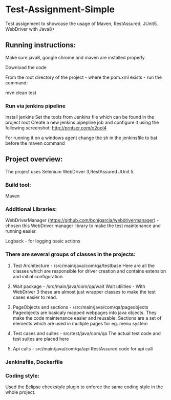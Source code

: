 # Test-Assignment-Simple
Test assignment to showcase the usage of Maven, RestAssured, JUnit5, WebDriver with Java8+

## Running instructions:
Make sure java8, google chrome and maven are installed properly.

Download the code

From the root directory of the project - where the pom.xml exists - run the command:

mvn clean test

### Run via jenkins pipeline
Install jenkins
Set the tools from Jenkins file which can be found in the project root
Create a new jenkins pipepline job and configure it using the following screenshot:
http://prntscr.com/o2ool4

For running it on a windows agent change the sh in the jenkinsfile to bat before the maven command
 
## Project overview:
The project uses Selenium WebDriver 3,RestAssured JUnit 5.

### Build tool:
Maven

### Additional Libraries:
WebDriverManager (https://github.com/bonigarcia/webdrivermanager) - chosen this WebDriver manager library to make the test maintenance and running easier.

Logback - for logging basic actions

### There are several groups of classes in the projects:

1. Test Architecture - /src/main/java/com/qa/testbase
Here are all the classes which are responsible for driver creation and contains extension and initial configuration.

2. Wait package - /src/main/java/com/qa/wait
Wait utilities - With WebDriver 3 these are almost just wrapper classes to make the test cases easier to read.

3. PageObjects and sections - /src/main/java/com/qa/pageobjects
Pageobjects are basicaly mapped webpages into java objects. They make the code maintenance easier and reusable. 
Sections are a set of elements which are used in multiple pages for eg. menu system 

4. Test cases and suites - src/test/java/com/qa
The actual test code and test suites are placed here

5. Api calls - src/main/java/com/qa/api
RestAssured code for api call

### Jenkinsfile, Dockerfile

### Coding style:
Used the Eclipse checkstyle plugin to enforce the same coding style in the whole project.

